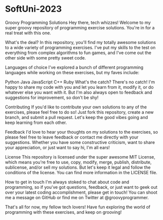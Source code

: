 # SoftUni-2023
Groovy Programming Solutions
Hey there, tech whizzes! Welcome to my super groovy repository of programming exercise solutions. You're in for a real treat with this one.

What's the deal?
In this repository, you'll find my totally awesome solutions to a wide variety of programming exercises. I've put my skills to the test on everything from complex algorithms to fun games, and I've come out the other side with some pretty sweet code.

Languages of choice
I've explored a bunch of different programming languages while working on these exercises, but my faves include:

Python
Java
JavaScript
C++
Ruby
What's the catch?
There's no catch! I'm happy to share my code with you and let you learn from it, modify it, or do whatever else you want with it. But I'm also always open to feedback and suggestions for improvement, so don't be shy!

Contributing
If you'd like to contribute your own solutions to any of the exercises, please feel free to do so! Just fork this repository, create a new branch, and submit a pull request. Let's keep the good vibes going and keep learning from each other.

Feedback
I'd love to hear your thoughts on my solutions to the exercises, so please feel free to leave feedback or contact me directly with your suggestions. Whether you have some constructive criticism, want to share your appreciation, or just want to say hi, I'm all ears!

License
This repository is licensed under the super awesome MIT License, which means you're free to use, copy, modify, merge, publish, distribute, sublicense, and/or sell my solutions. But let's keep it legal and follow the conditions of the license. You can find more information in the LICENSE file.

How to get in touch
I'm always stoked to chat about code and programming, so if you've got questions, feedback, or just want to geek out over your latest coding accomplishment, please get in touch! You can shoot me a message on GitHub or find me on Twitter at @groovyprogrammer.

That's all for now, my fellow tech lovers! Have fun exploring the world of programming with these exercises, and keep on grooving!
